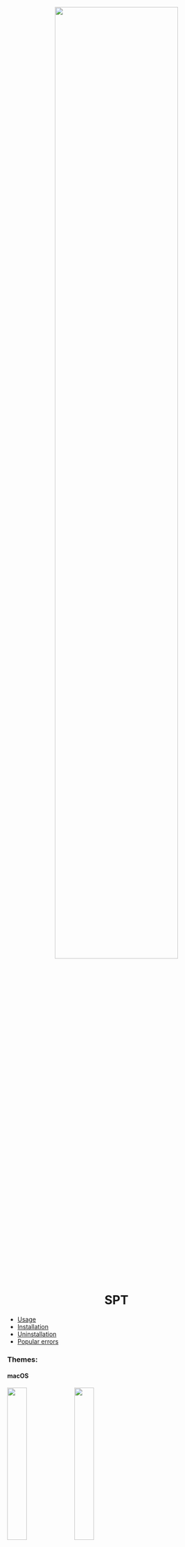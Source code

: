 <p align="center">
  <img src="READMEimages/banner.png" width="75%">
</p>

<h1 align="center">
  SPT
</h1>

* [Usage](#usage)
* [Installation](#installation)
* [Uninstallation](#uninstallation)
* [Popular errors](#popular-errors)


### Themes:
#### macOS
<img src="READMEimages/menu1-macos.png" width="30%">
<img src="READMEimages/menu2-macos.png" width="30%">

#### Windows 11
<img src="READMEimages/menu1-win11.png" width="30%">
<img src="READMEimages/menu2-win11.png" width="30%">

#### Windows 10
<img src="READMEimages/menu1-win10.png" width="30%">
<img src="READMEimages/menu2-win10.png" width="30%">

#### Kali Linux
<img src="READMEimages/menu1-linux.png" width="30%">
<img src="READMEimages/menu2-linux.png" width="30%">

### Parsing:
<img src="READMEimages/parser1.png" width="30%">
<img src="READMEimages/parser2.png" width="30%">
<img src="READMEimages/parser3.png" width="30%">
<img src="READMEimages/parser4.png" width="30%">

### Auto-created directories:
<img src="READMEimages/dirs.png" width="60%">


## Usage
SPT (Screenshots Parse Tool) exploits the "vulnerability" in the app, called "Lightshot" which is made for taking screenshots. This app is pretty popular and that's why it has over 4 billion stranger's screenshots saved.
This "vulnerability" can show this screenshots, so SPT generates unique links to this screenshots, parses them and after saves them to the auto-created directory on your Desktop. You can see how it looks [here](#directories). 

#### Important! 
**"Lightshot" developers added the function of accessing to other user's screenshots on their website themselves, so SPT doesn't exploit any prohibited vulnerabilities.**


## Installation
### macOS/Linux
*Note:* you need to have Python3 and Git installed in your system before moving to the program installation steps.
#### Manual installation
1. Download [install.sh](https://github.com/codelao/Screenshots-Parse-Tool/releases) script from the latest release.
2. Open terminal in the directory with downloaded script and run the following command:
```
bash install.sh
```
3. Finally, now you can always run SPT using this command:
```
spt
```

#### Easy installation
*This method requires 'wget' to be installed in your system first.*
1. Run the following command:
```
wget https://github.com/codelao/Screenshots-Parse-Tool/raw/main/install.sh && bash install.sh
```
2. Finally, now you can always run SPT using this command:
```
spt
```

### Windows 10, 11
*Note:* you need to have Python3 and Git installed in your system before moving to the program installation steps.
#### Manual installation
1. Download [install.bat](https://github.com/codelao/Screenshots-Parse-Tool/releases) script from the latest release.
2. Open cmd in the directory with downloaded script and run the following command:
```
install
```
3. Finally, now you can always run SPT using this command:
```
spt
```
*Note:* you might face popular Windows error while running the program for the first time. You can easily fix it using the command listed [here](#installation-errors).

#### Easy installation
*This method requires 'wget' to be installed in your system first.*
1. Run the following command:
```
wget https://github.com/codelao/Screenshots-Parse-Tool/raw/main/install.bat && install
```
2. Finally, now you can always run SPT using this command:
```
spt
```
*Note:* you might face popular Windows error while running the program for the first time. You can easily fix it using the command listed [here](#installation-errors).


## Uninstallation
As installation scripts automatically delete all unnecessary files, you can uninstall SPT only using this command:
```
pip3 uninstall Screenshots-Parse-Tool
```


## Popular errors
### Installation errors:
- '*WARNING: The script spt.exe is installed in '\your\path\here' which is not on PATH.*
*Consider adding this directory to PATH or, if you prefer to suppress this warning, use --no-warn-script-location.*'

**This error usually occurs on Windows.**
**You can fix it using this command:**
```
setx PATH "%PATH%;\your\path\here"
```
**Replace '*\your\path\here*' with the real path, which is specified in the error message.**

### Program errors:
- '*Check your internet connection or try again.*'
- Program crashes after clicking on ***Launch*** button

**This errors may occure not only because you don't have internet connection, but also because your internet is too slow.**

- Conflict between **PyQt5** and **PyQt6**

**If program doesn't work because you have PyQt5 installed in your system, you should fully uninstall it before running the program next time.**

### System errors:
- Nothing happens or an error occurs after running SPT

**In this case you should try reinstalling SPT. Please, make sure that you don't get any installation errors.**
**If you still can't fix this error, please report a bug [here](https://github.com/codelao/Screenshots-Parse-Tool/issues).**

- Program crashes during parsing process

**This error may occure because your internet connection is too slow.**

#### Important!
**Connecting your computer to the mobile internet can also cause problems with the program.**
